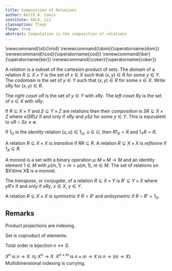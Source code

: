 ```yaml
---
title: Composition of Relations
author: Keith A. Lewis
institute: KALX, LLC
classoption: fleqn
fleqn: true
abstract: Computation is the composition of relations
...
```


\newcommand{\st}{\mid}
\renewcommand{\dom}{\operatorname{dom}}
\renewcommand{\cod}{\operatorname{cod}}
\renewcommand{\ker}{\operatorname{ker}}
\renewcommand{\coker}{\operatorname{coker}}

A _relation_ is a subset of the cartesion product of sets.
The _domain_ of a relation $R\subseteq X\times Y$ is the
set of $x\in X$ such that $(x,y)\in R$ for some $y\in Y$.
The _codomain_ is the
set of $y\in Y$ such that $(x,y)\in R$ for some $x\in X$.
Write $xRy$ for $(x,y)\in R$.

The _right coset_ $xR$ is the set of $y\in Y$ with $xRy$.
The _left coset_ $Ry$ is the set of $x\in X$ with $xRy$.

If $R\subseteq X\times Y$ and $S\subseteq Y\times Z$ are relations then
their _composition_ is $SR\subseteq X\times Z$ where
$x(SR)z$ if and only if $xRy$ and $ySz$
for some $y\in Y$. This is equivalent to $xR\cap Sz\not=\emptyset$.

If $1_U$ is the _identity_ relation $(u,u)\in 1_U$, $u\in U$,
then $R1_X = R$ and $1_YR = R$.

A relation $R\subseteq X\times X$ is _transitive_ if $RR \subseteq R$.
A relation $R\subseteq X\times X$ is _reflexive_ if $1_X \subseteq R$.

A monoid is a set with
a binary operation $μ\colon M\times M\to M$ and an identity
element $1\in M$ with $μ(m,1) = m = μ(m,1)$, $m\in M$.
The set of relations on $X\time X$ is a monoid.

The _transpose_, or _conjugate_, of a relation $R\subseteq X\times Y$
is $R'\subseteq Y\times X$ where $yR'x$ if and only if $xRy$, $x\in X$, $y\in Y$.

A relation $R\subseteq X\times X$ is _symmetric_ if $R = R'$ and _antisymetric_ if $R\cap R' = 1_X$.

## Remarks

Product projections are indexing.

Set is coproduct of elements.

Total order is bijection $n \leftrightarrow S$.

$X^n$ is $n\to X$. $π_i\colon X^n\to X$. $X^{n\times m}$ is $n\times m\to X$ is $n\to(m\to X)$.
Multidimensional indexing is currying.
